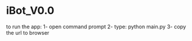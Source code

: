 # iBot_V0.0

to run the app:
1- open command prompt
2- type: python main.py
3- copy the url to browser
